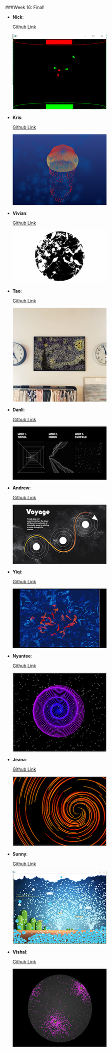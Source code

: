 <!--![Code](http://i.giphy.com/gU25raLP4pUu4.gif)
-->

###Week 16: Final!


* **Nick**: 
	
	
	[Github Link](https://github.com/teacow2/fortugnn_AlgoSims2106/tree/master/Final)
	
	![Nick](images/nick.jpg)
		
* **Kris**: 

	[Github Link](https://github.com/krisliqc/liq529_AlgoSims2016)
	
	![kris](images/Kris.png)
	

* **Vivian**: 

	[Github Link](https://github.com/thevivs/leet107_algosims2016/tree/master/FINALS_final)
	
	![Vivian](images/vivian.png)


* **Tao**: 

	[Github Link](https://github.com/monkbysea/weit896_AlgoSims2016/tree/master/Final%20presentation)

	![Tao](images/tao.png)


* **Danli**: 

	[Github Link](https://github.com/DanliHu/hud092_AlgoSims2016/tree/master/Final)
	
	![Danli](images/danli.jpeg)
	
	
* **Andrew**: 

	[Github Link](https://github.com/thatcotter/cotta074_algosims2016/tree/master/wk16_final)
	
	![andrew](images/andrew.jpg)
	
* **Yiqi**:

	[Github Link](https://github.com/qishisuicong/suny030_AlgoSims2016/tree/master/Final_Project)
	
	![yiqi](images/yiqi.png)
	

* **Nyantee**: 

	[Github Link](https://github.com/nyantee/ashen733__AlgoSims2016/tree/master/FINAL)

	![nyantee](images/nyantee.png)


* **Jeana**: 

	[Github Link](https://github.com/jeanachesnik/chesj445_AlgoSims2016/tree/master/Final8)
	
	![Jeana](images/jeana.png)


* **Sunny**: 

	[Github Link](https://github.com/sunnythedude/podia270_AlgoSims2016/tree/master/FINAL)

	![Sunny](images/sunny.png)


* **Vishal**: 

	[Github Link](https://github.com/vishaalravikumar/Vishaal_AlgoSims2016/tree/master/w15_FinalProject)

	![vishal](images/vishal.png)




